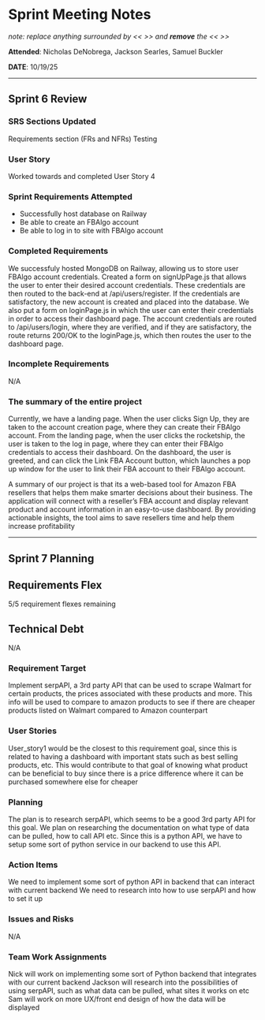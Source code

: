 # Sprint Meeting Notes

*note: replace anything surrounded by << >> and **remove** the << >>*

**Attended**: Nicholas DeNobrega, Jackson Searles, Samuel Buckler

**DATE**: 10/19/25

***

## Sprint 6 Review

### SRS Sections Updated

Requirements section (FRs and NFRs)
Testing

### User Story

Worked towards and completed User Story 4

### Sprint Requirements Attempted

- Successfully host database on Railway
- Be able to create an FBAlgo account
- Be able to log in to site with FBAlgo account

### Completed Requirements

We successfuly hosted MongoDB on Railway, allowing us to store user FBAlgo account credentials. Created a form on signUpPage.js that allows the user to enter their desired account credentials. These credentials are then routed to the back-end at 
/api/users/register. If the credentials are satisfactory, the new account is created and placed into the database. We also put a form on loginPage.js in which the user can enter their credentials in order to access their dashboard page. The account credentials are routed to /api/users/login, where they are verified, and if they are satisfactory, the route returns 200/OK to the loginPage.js, which then routes the user to the dashboard page.

### Incomplete Requirements

N/A

### The summary of the entire project

Currently, we have a landing page. When the user clicks Sign Up, they are taken to the account creation page, where they can create their FBAlgo account. From the landing page, when the user clicks the rocketship, the user is taken to the log in page, where they can enter their FBAlgo credentials to access their dashboard. On the dashboard, the user is greeted, and can click the Link FBA Account button, which launches a pop up window for the user to link their FBA account to their FBAlgo account.

A summary of our project is that its a web-based tool for Amazon FBA resellers that helps them make smarter decisions about their business. The application will connect with a reseller’s FBA account and display relevant product and account information in an easy-to-use dashboard. By providing actionable insights, the tool aims to save resellers time and help them increase profitability

***

## Sprint 7 Planning

## Requirements Flex

5/5 requirement flexes remaining

## Technical Debt

N/A

### Requirement Target
Implement serpAPI, a 3rd party API that can be used to scrape Walmart for certain products, the prices associated with these products and more. This info will be used to compare to amazon products to see if there are cheaper products listed on Walmart compared to Amazon counterpart

### User Stories
User_story1 would be the closest to this requirement goal, since this is related to having a dashboard with important stats such as best selling products, etc. This would contribute to that goal of knowing what product can be beneficial to buy since there is a price difference where it can be purchased somewhere else for cheaper

### Planning
The plan is to research serpAPI, which seems to be a good 3rd party API for this goal. We plan on researching the documentation on what type of data can be pulled, how to call API etc. Since this is a python API, we have to setup some sort of python service in our backend to use this API.

### Action Items
We need to implement some sort of python API in backend that can interact with current backend
We need to research into how to use serpAPI and how to set it up

### Issues and Risks

N/A

### Team Work Assignments

Nick will work on implementing some sort of Python backend that integrates with our current backend
Jackson will research into the possibilities of using serpAPI, such as what data can be pulled, what sites it works on etc
Sam will work on more UX/front end design of how the data will be displayed